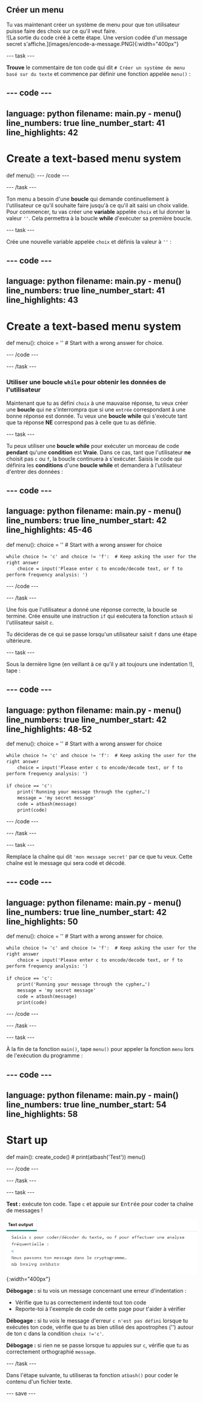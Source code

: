 ## Créer un menu

<div style="display: flex; flex-wrap: wrap">
<div style="flex-basis: 200px; flex-grow: 1; margin-right: 15px;">
Tu vas maintenant créer un système de menu pour que ton utilisateur puisse faire des choix sur ce qu'il veut faire. 
</div>
<div>
![La sortie du code créé à cette étape. Une version codée d'un message secret s'affiche.](images/encode-a-message.PNG){:width="400px"}
</div>
</div>

--- task ---

**Trouve** le commentaire de ton code qui dit `# Créer un système de menu basé sur du texte` et commence par définir une fonction appelée `menu()` :

--- code ---
---
language: python filename: main.py - menu() line_numbers: true line_number_start: 41
line_highlights: 42
---
# Create a text-based menu system
def menu(): --- /code ---

--- /task ---

Ton menu a besoin d'une **boucle** qui demande continuellement à l'utilisateur ce qu'il souhaite faire jusqu'à ce qu'il ait saisi un choix valide. Pour commencer, tu vas créer une **variable** appelée `choix` et lui donner la valeur `''`. Cela permettra à la boucle **while** d'exécuter sa première boucle.

--- task ---

Crée une nouvelle variable appelée `choix` et définis la valeur à `''` :

--- code ---
---
language: python filename: main.py - menu() line_numbers: true line_number_start: 41
line_highlights: 43
---
# Create a text-based menu system
def menu(): choice = ''  # Start with a wrong answer for choice.

--- /code ---

--- /task ---

### Utiliser une boucle `while` pour obtenir les données de l'utilisateur

Maintenant que tu as défini `choix` à une mauvaise réponse, tu veux créer une **boucle** qui ne s'interrompra que si une `entrée` correspondant à une bonne réponse est donnée. Tu veux une **boucle while** qui s'exécute tant que ta réponse **NE** correspond pas à celle que tu as définie.

--- task ---

Tu peux utiliser une **boucle while** pour exécuter un morceau de code **pendant** qu'une **condition** est **Vraie**. Dans ce cas, tant que l'utilisateur **ne** choisit pas `c` ou `f`, la boucle continuera à s'exécuter. Saisis le code qui définira les **conditions** d'une **boucle while** et demandera à l'utilisateur d'entrer des données :

--- code ---
---
language: python filename: main.py - menu() line_numbers: true line_number_start: 42
line_highlights: 45-46
---
def menu(): choice = ''  # Start with a wrong answer for choice

    while choice != 'c' and choice != 'f':  # Keep asking the user for the right answer
        choice = input('Please enter c to encode/decode text, or f to perform frequency analysis: ')
--- /code ---

--- /task ---

Une fois que l'utilisateur a donné une réponse correcte, la boucle se termine. Crée ensuite une instruction `if` qui exécutera ta fonction `atbash` si l'utilisateur saisit `c`.

Tu décideras de ce qui se passe lorsqu'un utilisateur saisit `f` dans une étape ultérieure.

--- task ---

Sous la dernière ligne (en veillant à ce qu'il y ait toujours une indentation !), tape :

--- code ---
---
language: python filename: main.py - menu() line_numbers: true line_number_start: 42
line_highlights: 48-52
---
def menu(): choice = ''  # Start with a wrong answer for choice

    while choice != 'c' and choice != 'f':  # Keep asking the user for the right answer
        choice = input('Please enter c to encode/decode text, or f to perform frequency analysis: ')
    
    if choice == 'c':
        print('Running your message through the cypher…')
        message = 'my secret message' 
        code = atbash(message)
        print(code)

--- /code ---

--- /task ---

--- task ---

Remplace la chaîne qui dit `'mon message secret'` par ce que tu veux. Cette chaîne est le message qui sera codé et décodé.

--- code ---
---
language: python filename: main.py - menu() line_numbers: true line_number_start: 42
line_highlights: 50
---
def menu(): choice = ''  # Start with a wrong answer for choice.

    while choice != 'c' and choice != 'f':  # Keep asking the user for the right answer
        choice = input('Please enter c to encode/decode text, or f to perform frequency analysis: ')
    
    if choice == 'c':
        print('Running your message through the cypher…')
        message = 'my secret message'
        code = atbash(message)
        print(code)

--- /code ---

--- /task ---

--- task ---

À la fin de ta fonction `main()`, tape `menu()` pour appeler la fonction `menu` lors de l'exécution du programme :

--- code ---
---
language: python filename: main.py - main() line_numbers: true line_number_start: 54
line_highlights: 58
---
# Start up
def main(): create_code() # print(atbash('Test')) menu()

--- /code ---

--- /task ---

--- task ---

**Test :** exécute ton code. Tape `c` et appuie sur <kbd>Entrée</kbd> pour coder ta chaîne de messages !

![La sortie du code créé à cette étape. Une version codée d'un message secret est affichée.](images/encode-a-message.PNG){:width="400px"}

**Débogage :** si tu vois un message concernant une erreur d'indentation :
- Vérifie que tu as correctement indenté tout ton code
- Reporte-toi à l'exemple de code de cette page pour t'aider à vérifier

**Débogage :** si tu vois le message d'erreur `c n'est pas défini` lorsque tu exécutes ton code, vérifie que tu as bien utilisé des apostrophes ('') autour de ton c dans la condition `choix !='c'`.

**Débogage :** si rien ne se passe lorsque tu appuies sur `c`, vérifie que tu as correctement orthographié `message`.

--- /task ---

Dans l'étape suivante, tu utiliseras ta fonction `atbash()` pour coder le contenu d'un fichier texte.

--- save ---
